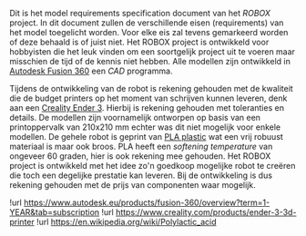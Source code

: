 


Dit is het model requirements specification document van het *ROBOX* project. In dit document zullen de verschillende eisen (requirements) van het model toegelicht worden. Voor elke eis zal tevens gemarkeerd worden of deze behaald is of juist niet. Het ROBOX project is ontwikkeld voor hobbyisten die het leuk vinden om een soortgelijk project uit te voeren maar misschien de tijd of de kennis niet hebben. Alle modellen zijn ontwikkeld in [Autodesk Fusion 360](https://www.autodesk.eu/products/fusion-360/overview?term=1-YEAR&tab=subscription) een *CAD* programma. 

Tijdens de ontwikkeling van de robot is rekening gehouden met de kwaliteit die de budget printers op het moment van schrijven kunnen leveren, denk aan een [Creality Ender 3](https://www.creality.com/products/ender-3-3d-printer). Hierbij is rekening gehouden met toleranties en details. De modellen zijn voornamelijk ontworpen op basis van een printoppervalk van 210x210 mm echter was dit niet mogelijk voor enkele modellen.
De gehele robot is geprint van [PLA plastic](https://en.wikipedia.org/wiki/Polylactic_acid) wat een vrij robuust materiaal is maar ook broos. PLA heeft een *softening temperature* van ongeveer 60 graden, hier is ook rekening mee gehouden.
Het ROBOX project is ontwikkeld met het idee zo'n goedkoop mogelijke robot te creëren die toch een degelijke prestatie kan leveren. Bij de ontwikkeling is dus rekening gehouden met de prijs van componenten waar mogelijk.


!url https://www.autodesk.eu/products/fusion-360/overview?term=1-YEAR&tab=subscription
!url https://www.creality.com/products/ender-3-3d-printer
!url https://en.wikipedia.org/wiki/Polylactic_acid